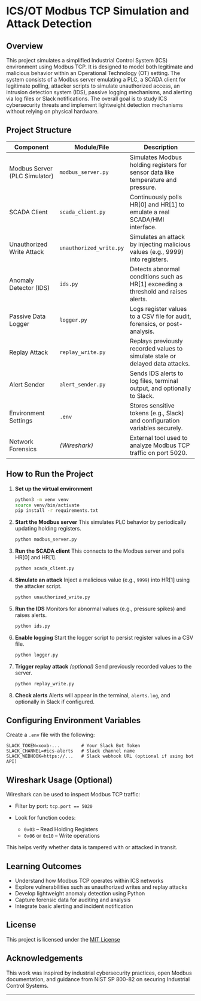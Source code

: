 # ICS/OT Modbus TCP Simulation and Attack Detection

## Overview

This project simulates a simplified Industrial Control System (ICS) environment using Modbus TCP. It is designed to model both legitimate and malicious behavior within an Operational Technology (OT) setting. The system consists of a Modbus server emulating a PLC, a SCADA client for legitimate polling, attacker scripts to simulate unauthorized access, an intrusion detection system (IDS), passive logging mechanisms, and alerting via log files or Slack notifications. The overall goal is to study ICS cybersecurity threats and implement lightweight detection mechanisms without relying on physical hardware.

## Project Structure

| Component                     | Module/File             | Description                                                                         |
| ----------------------------- | ----------------------- | ----------------------------------------------------------------------------------- |
| Modbus Server (PLC Simulator) | `modbus_server.py`      | Simulates Modbus holding registers for sensor data like temperature and pressure.   |
| SCADA Client                  | `scada_client.py`       | Continuously polls HR\[0] and HR\[1] to emulate a real SCADA/HMI interface.         |
| Unauthorized Write Attack     | `unauthorized_write.py` | Simulates an attack by injecting malicious values (e.g., 9999) into registers.      |
| Anomaly Detector (IDS)        | `ids.py`                | Detects abnormal conditions such as HR\[1] exceeding a threshold and raises alerts. |
| Passive Data Logger           | `logger.py`             | Logs register values to a CSV file for audit, forensics, or post-analysis.          |
| Replay Attack                 | `replay_write.py`       | Replays previously recorded values to simulate stale or delayed data attacks.       |
| Alert Sender                  | `alert_sender.py`       | Sends IDS alerts to log files, terminal output, and optionally to Slack.            |
| Environment Settings          | `.env`                  | Stores sensitive tokens (e.g., Slack) and configuration variables securely.         |
| Network Forensics             | *(Wireshark)*           | External tool used to analyze Modbus TCP traffic on port 5020.                      |

## How to Run the Project

1. **Set up the virtual environment**

   ```bash
   python3 -m venv venv
   source venv/bin/activate
   pip install -r requirements.txt
   ```

2. **Start the Modbus server**
   This simulates PLC behavior by periodically updating holding registers.

   ```bash
   python modbus_server.py
   ```

3. **Run the SCADA client**
   This connects to the Modbus server and polls HR\[0] and HR\[1].

   ```bash
   python scada_client.py
   ```

4. **Simulate an attack**
   Inject a malicious value (e.g., `9999`) into HR\[1] using the attacker script.

   ```bash
   python unauthorized_write.py
   ```

5. **Run the IDS**
   Monitors for abnormal values (e.g., pressure spikes) and raises alerts.

   ```bash
   python ids.py
   ```

6. **Enable logging**
   Start the logger script to persist register values in a CSV file.

   ```bash
   python logger.py
   ```

7. **Trigger replay attack** *(optional)*
   Send previously recorded values to the server.

   ```bash
   python replay_write.py
   ```

8. **Check alerts**
   Alerts will appear in the terminal, `alerts.log`, and optionally in Slack if configured.

## Configuring Environment Variables

Create a `.env` file with the following:

```
SLACK_TOKEN=xoxb-...        # Your Slack Bot Token
SLACK_CHANNEL=#ics-alerts   # Slack channel name
SLACK_WEBHOOK=https://...   # Slack webhook URL (optional if using bot API)
```

## Wireshark Usage (Optional)

Wireshark can be used to inspect Modbus TCP traffic:

* Filter by port: `tcp.port == 5020`
* Look for function codes:

  * `0x03` – Read Holding Registers
  * `0x06` or `0x10` – Write operations

This helps verify whether data is tampered with or attacked in transit.

## Learning Outcomes

* Understand how Modbus TCP operates within ICS networks
* Explore vulnerabilities such as unauthorized writes and replay attacks
* Develop lightweight anomaly detection using Python
* Capture forensic data for auditing and analysis
* Integrate basic alerting and incident notification

## License

This project is licensed under the [MIT License](LICENSE)

## Acknowledgements

This work was inspired by industrial cybersecurity practices, open Modbus documentation, and guidance from NIST SP 800-82 on securing Industrial Control Systems.

---


